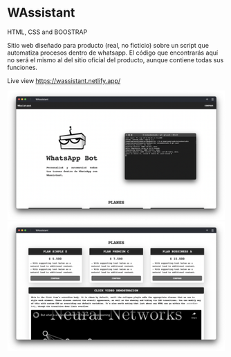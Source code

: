 # WAssistant

HTML, CSS and BOOSTRAP

Sitio web diseñado para producto (real, no ficticio) sobre un script que automatiza procesos dentro de whatsapp.
El código que encontrarás aquí no será el mismo al del sitio oficial del producto, aunque contiene todas sus funciones.
 
Live view https://wassistant.netlify.app/

<img src="./view01.png" >

<img src="./view02.png" >
